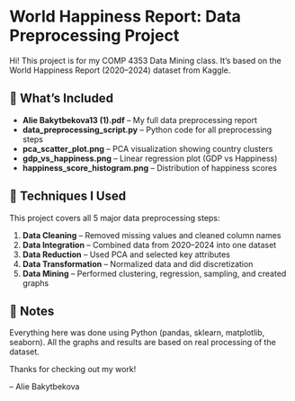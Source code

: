 
# World Happiness Report: Data Preprocessing Project

Hi! This project is for my COMP 4353 Data Mining class. It’s based on the World Happiness Report (2020–2024) dataset from Kaggle.

## 📄 What’s Included

- **Alie Bakytbekova13 (1).pdf** – My full data preprocessing report
- **data_preprocessing_script.py** – Python code for all preprocessing steps
- **pca_scatter_plot.png** – PCA visualization showing country clusters
- **gdp_vs_happiness.png** – Linear regression plot (GDP vs Happiness)
- **happiness_score_histogram.png** – Distribution of happiness scores

## 🧪 Techniques I Used

This project covers all 5 major data preprocessing steps:

1. **Data Cleaning** – Removed missing values and cleaned column names  
2. **Data Integration** – Combined data from 2020–2024 into one dataset  
3. **Data Reduction** – Used PCA and selected key attributes  
4. **Data Transformation** – Normalized data and did discretization  
5. **Data Mining** – Performed clustering, regression, sampling, and created graphs  

## 📌 Notes

Everything here was done using Python (pandas, sklearn, matplotlib, seaborn). All the graphs and results are based on real processing of the dataset.

Thanks for checking out my work!

– Alie Bakytbekova
